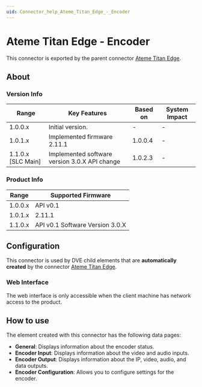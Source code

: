 ```yaml
---
uid: Connector_help_Ateme_Titan_Edge_-_Encoder
---
```


# Ateme Titan Edge - Encoder

This connector is exported by the parent connector [Ateme Titan Edge](xref:Connector_help_Ateme_Titan_Edge).

## About

### Version Info

| Range              | Key Features                                  | Based on | System Impact |
|--------------------|-----------------------------------------------|----------|---------------|
| 1.0.0.x            | Initial version.                              | -        | -             |
| 1.0.1.x            | Implemented firmware 2.11.1                   | 1.0.0.4  | -             |
| 1.1.0.x [SLC Main] | Implemented software version 3.0.X API change | 1.0.2.3  | -             |

### Product Info

| Range     | Supported Firmware              |
|-----------|---------------------------------|
| 1.0.0.x   | API v0.1                        |
| 1.0.1.x   | 2.11.1                          |
| 1.1.0.x   | API v0.1 Software Version 3.0.X |

## Configuration

This connector is used by DVE child elements that are **automatically created** by the connector [Ateme Titan Edge](xref:Connector_help_Ateme_Titan_Edge).

### Web Interface

The web interface is only accessible when the client machine has network access to the product.

## How to use

The element created with this connector has the following data pages:

- **General**: Displays information about the encoder status.
- **Encoder Input**: Displays information about the video and audio inputs.
- **Encoder Output**: Displays information about the IP, video, audio, and data outputs.
- **Encoder Configuration**: Allows you to configure settings for the encoder.
